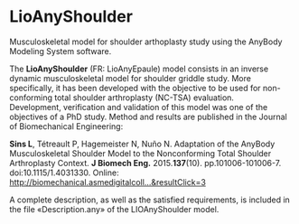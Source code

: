 # LioAnyShoulder
Musculoskeletal model for shoulder arthoplasty study using the AnyBody Modeling System software.

The **LioAnyShoulder** (FR: LioAnyEpaule) model consists in an inverse dynamic musculoskeletal model for shoulder griddle study. More specifically, it has been developed with the objective to be used for non-conforming total shoulder arthroplasty (NC-TSA) evaluation.  
Development, verification and validation of this model was one of the objectives of a PhD study. Method and results are published in the Journal of Biomechanical Engineering:

**Sins L**, Tétreault P, Hagemeister N, Nuño N. Adaptation of the AnyBody Musculoskeletal Shoulder Model to the Nonconforming Total Shoulder Arthroplasty Context. **J Biomech Eng.** 2015.**137**(10). pp.101006-101006-7\. doi:10.1115/1.4031330. Online: http://biomechanical.asmedigitalcoll...&resultClick=3

A complete description, as well as the satisfied requirements, is included in the file «Description.any» of the LIOAnyShoulder model.